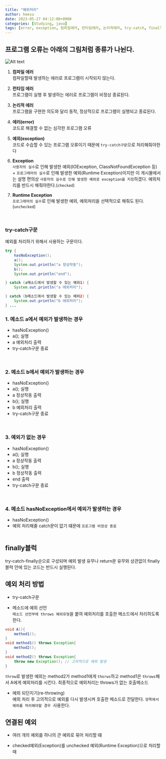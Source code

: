 ```yaml
---
title: "예외처리"
author: heesu
date: 2023-05-27 04:12:00+0900
categories: [Studying, java]
tags: [error, exception, 컴파일에러, 런타임에러, 논리적에러, try-catch, finally, chanined exception]
---
```


## 프로그램 오류는 아래의 그림처럼 종류가 나뉜다.<br>

![Alt text](https://user-images.githubusercontent.com/133394749/241296626-6fd7b61a-ae99-46c6-9f6e-b3203c774eff.jpg)
<br>

1. **컴파일 에러**<br>
컴파일할때 발생하는 에러로 프로그램이 시작되지 않는다.<br>

2. **런타임 에러**<br>
프로그램이 실행 후 발생하는 에러로 프로그램이 비정상 종료된다.<br>

3. **논리적 에러**<br>
프로그램을 구현한 의도와 달리 동작, 정상적으로 프로그램이 실행되고 종료된다.<br>

4. **에러(error)**<br>
코드로 해결할 수 없는 심각한 프로그램 오류<br>

5. **예외(exception)**<br>
코드로 수습할 수 있는 프로그램 오류이기 때문에 `try-catch구문`으로 처리해줘야한다<br>

6. **Exception**<br>
`사용자의 실수`로 인해 발생한 예외(IOException, ClassNotFoundException 등) + `프로그래머의 실수`로 인해 발생한 예외(Runtime Exception)이지만 이 게시물에서는 설명 편의상 `사용자의 실수로 인해 발생한 예외로 exception을 지칭`하겠다. 예외처리를 반드시 해줘야한다.(`checked`)<br>

7. **Runtime Exception**<br>
`프로그래머의 실수`로 인해 발생한 예외, 예외처리을 선택적으로 해줘도 된다.(`unchecked`)<br>

<br>

### try-catch구문<br>
예외를 처리하기 위해서 사용하는 구문이다.<br>

```java
try {
    hasNoException();
    a();
    System.out.println("a 정상작동");
    b();
    System.out.println("end");

} catch (a메소드에서 발생할 수 있는 예외1) {
    System.out.println("a 에외처리");

} catch (b메소드에서 발생할 수 있는 예외2) {
    System.out.println("b 에외처리");
} ...

```

### 1. 메소드 a에서 예외가 발생하는 경우<br>
- hasNoException()
- a(); 실행
- a 예외처리 출력
- try-catch구문 종료
<br>

### 2. 메소드 b에서 예외가 발생하는 경우<br>
- hasNoException()
- a(); 실행
- a 정상작동 출력
- b(); 실행
- b 예외처리 출력
- try-catch구문 종료
<br>

### 3. 예외가 없는 경우<br>
- hasNoException()
- a(); 실행
- a 정상작동 출력
- b(); 실행
- b 정상작동 출력
- end 출력
- try-catch구문 종료
<br>

### 4. 메소드 hasNoException에서 예외가 발생하는 경우<br>
- hasNoException()
- 예외 처리해줄 catch문이 없기 떄문에 `프로그램 비정상 종료`
<br><br>

## finally블럭<br>
try-catch-finally순으로 구성되며 예외 발생 유무나 return문 유무와 상관없이 finally블럭 안에 있는 코드는 반드시 실행된다.<br>

## 예외 처리 방법<br>
- try-catch구문 <br>

- 메소드에 예외 선언<br>
`메소드 선언부에 throws 예외유형`을 붙여 예외처리를 호출한 메소드에서 처리하도록 한다.<br>

```java
void A(){
    method1();
}
void method1() throws Exception{
    method2();
}
void method2() throws Exception{
    throw new Exception(); // 고의적으로 예외 발생
}
```
 `throw`로 발생한 예외는 method2가 method1에게 `thorws`하고 method1은 `throws`해서 A에게 예외처리를 시킨다. 최종적으로 예외처리는 throws가 없는 호출메소드
<br>

- 예외 되던지기(re-throwing)<br>
예외 처리 후 고의적으로 예외를 다시 발생시켜 호출한 메소드로 전달한다. `양쪽에서 예외를 처리해야할 경우 `사용한다.<br>

## 연결된 예외<br>

- 여러 개의 예외를 하나의 큰 예외로 묶어 처리할 떄<br>

- checked예외(Exception)를 unchecked 예외(Runtime Exception)으로 처리할 때 <br>
